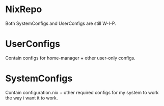# NixRepo
Both SystemConfigs and UserConfigs are still W-I-P.

# UserConfigs
Contain configs for home-manager + other user-only configs.

# SystemConfigs
Contain configuration.nix + other required configs for my system to work the way i want it to work.

